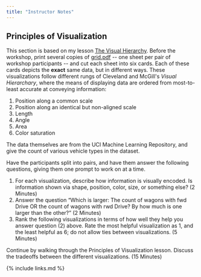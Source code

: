 ```yaml
---
title: "Instructor Notes"
---
```


## Principles of Visualization
<!-- -------------------------------------------------- -->
This section is based on my lesson [The Visual
Hierarchy](https://github.com/zdelrosario/teaching-eda/tree/master/viz_tasks).
Before the workshop, print several copies of
[grid.pdf](https://github.com/zdelrosario/teaching-eda/blob/master/viz_tasks/grid.pdf)
-- one sheet per pair of workshop participants -- and cut each sheet into six
cards. Each of these cards depicts the __exact__ same data, but in different
ways. These visualizations follow different rungs of Cleveland and McGill's
_Visual Hierarchary_, where the means of displaying data are ordered from
most-to-least accurate at conveying information:

1. Position along a common scale
2. Position along an identical but non-aligned scale
3. Length
4. Angle
5. Area
6. Color saturation

The data themselves are from the UCI Machine Learning Repository, and give the
count of various vehicle types in the dataset.

Have the participants split into pairs, and have them answer the following
questions, giving them one prompt to work on at a time.

1. For each visualization, describe how information is visually encoded. Is information shown via shape, position, color, size, or something else? (2 Minutes)
2. Answer the question “Which is larger: The count of wagons with fwd Drive OR the count of wagons with rwd Drive? By how much is one larger than the other?” (2 Minutes)
3. Rank the following visualizations in terms of how well they help you answer question (2) above. Rate the most helpful visualization as 1, and the least helpful as 6; do not allow ties between visualizations. (5 Minutes)

Continue by walking through the Principles of Visualization lesson. Discuss the
tradeoffs between the different visualizations. (15 Minutes)

{% include links.md %}
